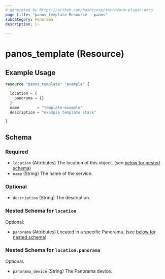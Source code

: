 ```yaml
---
# generated by https://github.com/hashicorp/terraform-plugin-docs
page_title: "panos_template Resource - panos"
subcategory: Panorama
description: |-
  
---
```


# panos_template (Resource)



## Example Usage

```terraform
resource "panos_template" "example" {

  location = {
    panorama = {}
  }
  name        = "template-example"
  description = "example template stack"

}
```

<!-- schema generated by tfplugindocs -->
## Schema

### Required

- `location` (Attributes) The location of this object. (see [below for nested schema](#nestedatt--location))
- `name` (String) The name of the service.

### Optional

- `description` (String) The description.

<a id="nestedatt--location"></a>
### Nested Schema for `location`

Optional:

- `panorama` (Attributes) Located in a specific Panorama. (see [below for nested schema](#nestedatt--location--panorama))

<a id="nestedatt--location--panorama"></a>
### Nested Schema for `location.panorama`

Optional:

- `panorama_device` (String) The Panorama device.
